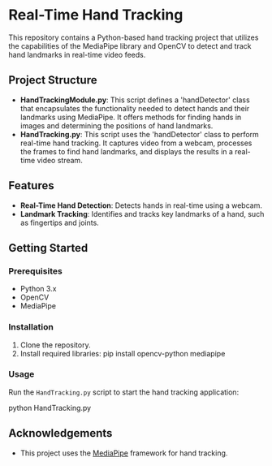 # Real-Time Hand Tracking

This repository contains a Python-based hand tracking project that utilizes the capabilities of the MediaPipe library and OpenCV to detect and track hand landmarks in real-time video feeds.

## Project Structure

- **HandTrackingModule.py**: This script defines a 'handDetector' class that encapsulates the functionality needed to detect hands and their landmarks using MediaPipe. It offers methods for finding hands in images and determining the positions of hand landmarks.
- **HandTracking.py**: This script uses the 'handDetector' class to perform real-time hand tracking. It captures video from a webcam, processes the frames to find hand landmarks, and displays the results in a real-time video stream.

## Features

- **Real-Time Hand Detection**: Detects hands in real-time using a webcam.
- **Landmark Tracking**: Identifies and tracks key landmarks of a hand, such as fingertips and joints.

## Getting Started

### Prerequisites

- Python 3.x
- OpenCV
- MediaPipe

### Installation

1. Clone the repository.
2. Install required libraries:
   pip install opencv-python mediapipe


### Usage

Run the `HandTracking.py` script to start the hand tracking application:

python HandTracking.py

## Acknowledgements

- This project uses the [MediaPipe](https://google.github.io/mediapipe/) framework for hand tracking.
